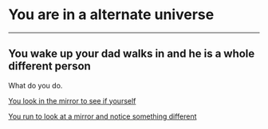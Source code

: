 # You are in a alternate universe
---

## You wake up your dad walks in and he is a whole different person

What do you do.

[You look in the mirror to see if yourself](you.md)

[You run to look at a mirror and notice something different](alien.md)
